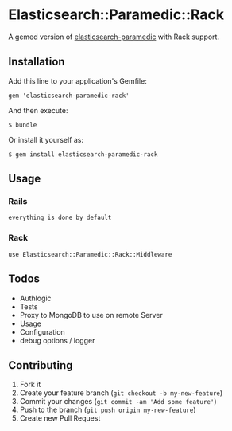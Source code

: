 # Elasticsearch::Paramedic::Rack

A gemed version of [elasticsearch-paramedic](https://github.com/karmi/elasticsearch-paramedic) with Rack support.

## Installation

Add this line to your application's Gemfile:

    gem 'elasticsearch-paramedic-rack'

And then execute:

    $ bundle

Or install it yourself as:

    $ gem install elasticsearch-paramedic-rack

## Usage

### Rails

    everything is done by default

### Rack

    use Elasticsearch::Paramedic::Rack::Middleware

## Todos

* Authlogic
* Tests
* Proxy to MongoDB to use on remote Server
* Usage
* Configuration
* debug options / logger

## Contributing

1. Fork it
2. Create your feature branch (`git checkout -b my-new-feature`)
3. Commit your changes (`git commit -am 'Add some feature'`)
4. Push to the branch (`git push origin my-new-feature`)
5. Create new Pull Request
